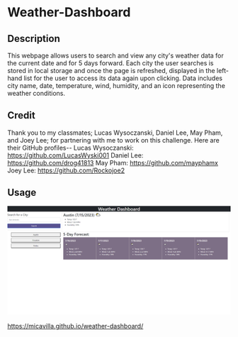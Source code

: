 # Weather-Dashboard

## Description
This webpage allows users to search and view any city's weather data for the current date and for 5 days forward. Each city the user searches is stored in local storage and once the page is refreshed, displayed in the left-hand list for the user to access its data again upon clicking. Data includes city name, date, temperature, wind, humidity, and an icon representing the weather conditions.

## Credit
Thank you to my classmates; Lucas Wysoczanski, Daniel Lee, May Pham, and Joey Lee; for partnering with me to work on this challenge. Here are their GitHub profiles--
Lucas Wysoczanski: https://github.com/LucasWyski001
Daniel Lee: https://github.com/drog41813
May Pham: https://github.com/mayphamx
Joey Lee: https://github.com/Rockojoe2

## Usage
![Webpage Screenshot](assets/images/weather-dashboard-screenshot.png)

https://micavilla.github.io/weather-dashboard/